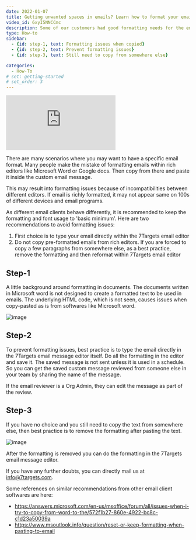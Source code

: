 ```yaml
---
date: 2022-01-07
title: Getting unwanted spaces in emails? Learn how to format your email the right way
video_id: 6xyI5NNCCmc
description: Some of our customers had good formatting needs for the emails. But struggle when they copy the formatted text from some editor like Microsoft Word or Google docs into 7Targets Custom Message. 
type: How-to
sidebar:
  - {id: step-1, text: Formatting issues when copied}
  - {id: step-2, text: Prevent formatting issues}
  - {id: step-3, text: Still need to copy from somewhere else}

categories:
  - How-To
# set: getting-started
# set_order: 3
---
```

<div class="video_wrapper">
    <iframe src="https://www.youtube.com/embed/vOBgFAJTFTQ?rel=0&modestbranding=1&showinfo=0" frameborder="0" allowfullscreen>
    </iframe>
</div>

There are many scenarios where you may want to have a specific email format. Many people make the mistake of formatting emails within rich editors like Microsoft Word or Google docs. Then copy from there and paste it inside the custom email message. 

This may result into formatting issues because of incompatibilities between different editors. If email is richly formatted, it may not appear same on 100s of different devices and email programs.

As different email clients behave differently, it is recommended to keep the formatting and font usage to 'basic minimum'. Here are two recommendations to avoid formatting issues:
1. First choice is to type your email directly within the 7Targets email editor
2. Do not copy pre-formatted emails from rich editors. If you are forced to copy a few paragraphs from somewhere else, as a best practice, remove the formatting and then reformat within 7Targets email editor

## Step-1
A little background around formatting in documents. The documents written in Microsoft word is not designed to create a formatted text to be used in emails. The underlying HTML code, which is not seen, causes issues when copy-pasted as is from softwares like Microsoft word.

![image](../../images/format-not-retained-copied-from-word-to-7targets.jpg)

## Step-2
To prevent formatting issues, best practice is to type the email directly in the 7Targets email message editor itself. Do all the formatting in the editor and save it. The saved message is not sent unless it is used in a schedule. So you can get the saved custom message reviewed from someone else in your team by sharing the name of the message. 

If the email reviewer is a Org Admin, they can edit the message as part of the review. 

## Step-3
If you have no choice and you still need to copy the text from somewhere else, then best practice is to remove the formatting after pasting the text. 

![image](../../images/remove-formatting.jpg)

After the formatting is removed you can do the formatting in the 7Targets email message editor. 

If you have any further doubts, you can directly mail us at info@7targets.com.

Some references on similar recommendations from other email client softwares are here: 
- https://answers.microsoft.com/en-us/msoffice/forum/all/issues-when-i-try-to-copy-from-word-to-the/572f1b27-860e-4922-bc8c-c1d23a50039a  
- https://www.msoutlook.info/question/reset-or-keep-formatting-when-pasting-to-email 

